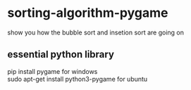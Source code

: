 # sorting-algorithm-pygame
show you how the bubble sort and insetion sort are going on
## essential python library
pip install pygame for windows  
sudo apt-get install python3-pygame for ubuntu  
